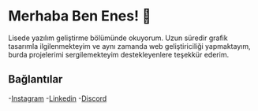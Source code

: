 # Merhaba Ben Enes! 👋
Lisede yazılım geliştirme bölümünde okuyorum. Uzun süredir grafik tasarımla ilgilenmekteyim ve aynı zamanda web geliştiriciliği yapmaktayım, burda projelerimi sergilemekteyim destekleyenlere teşekkür ederim.
## Bağlantılar
-[Instagram](https://www.instagram.com/jaspers_artz/)
-[Linkedin](https://www.instagram.com/jaspers_artz/)
-[Discord](https://discord.gg/8btjygjWB8)
